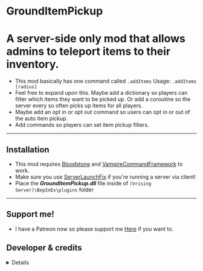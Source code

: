 # GroundItemPickup

# A server-side only mod that allows admins to teleport items to their inventory.
* This mod basically has one command called `.addItems` Usage: `.addItems [radius]`
* Feel free to expand upon this. Maybe add a dictionary so players can filter which items they want to be picked up. Or add a coroutine so the server every so often picks up items for all players.
* Maybe add an opt in or opt out command so users can opt in or out of the auto item pickup.
* Add commands so players can set item pickup filters.

---

## Installation
- This mod requires [Bloodstone](https://v-rising.thunderstore.io/package/deca/Bloodstone/) and [VampireCommandFramework](https://v-rising.thunderstore.io/package/deca/VampireCommandFramework/) to work.
- Make sure you use [ServerLaunchFix](https://v-rising.thunderstore.io/package/Mythic/ServerLaunchFix/) if you're running a server via client!
- Place the **_GroundItemPickup.dll_** file inside of `(Vrising Server)\BepInEx\plugins` folder

---

## Support me!
* I have a Patreon now so please support me [Here](https://patreon.com/user?u=97347013) if you want to.


## Developer & credits
<details>

### V rising modding discord [Discord](https://discord.gg/XY5bNtNm4w)
### Developer
- `skythebro/skyKDG` - Also known as realsky on discord

</details>
